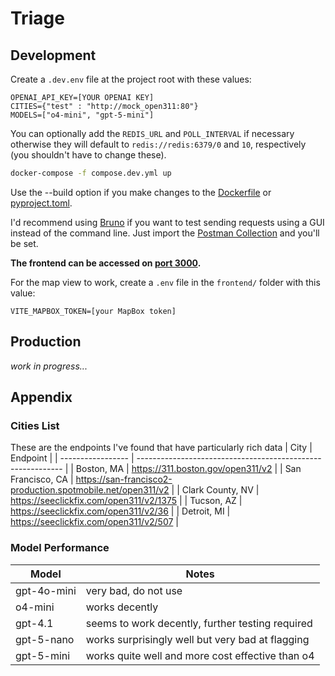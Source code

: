 # Triage

## Development
Create a `.dev.env` file at the project root with these values:
```
OPENAI_API_KEY=[YOUR OPENAI KEY]
CITIES={"test" : "http://mock_open311:80"}
MODELS=["o4-mini", "gpt-5-mini"]
```
You can optionally add the `REDIS_URL` and `POLL_INTERVAL` if necessary otherwise they will default to `redis://redis:6379/0` and `10`, respectively (you shouldn't have to change these).

```bash
docker-compose -f compose.dev.yml up
```
Use the --build option  if you make changes to the [Dockerfile](backend/Dockerfile) or [pyproject.toml](backend/pyproject.toml).

I'd recommend using [Bruno](https://www.usebruno.com/) if you want to test sending requests using a GUI instead of the command line. Just import the [Postman Collection](PostmanCollection.json) and you'll be set.

**The frontend can be accessed on [port 3000](http://localhost:3000).**

For the map view to work, create a `.env` file in the `frontend/` folder with this value:
```
VITE_MAPBOX_TOKEN=[your MapBox token]
```

## Production
*work in progress...*

## Appendix
### Cities List
These are the endpoints I've found that have particularly rich data
| City              | Endpoint                                                    |
| ----------------- | ----------------------------------------------------------- |
| Boston, MA        | https://311.boston.gov/open311/v2                           |
| San Francisco, CA | https://san-francisco2-production.spotmobile.net/open311/v2 |
| Clark County, NV  | https://seeclickfix.com/open311/v2/1375                     |
| Tucson, AZ        | https://seeclickfix.com/open311/v2/36                       |
| Detroit, MI       | https://seeclickfix.com/open311/v2/507                      |

### Model Performance
| Model       | Notes                                            |
| ----------- | ------------------------------------------------ |
| gpt-4o-mini | very bad, do not use                             |
| o4-mini     | works decently                                   |
| gpt-4.1     | seems to work decently, further testing required |
| gpt-5-nano  | works surprisingly well but very bad at flagging |
| gpt-5-mini  | works quite well and more cost effective than o4 | 
